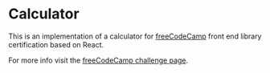 # Calculator

This is an implementation of a calculator for [freeCodeCamp](https://www.freecodecamp.org/) front end library certification based on React.

For more info visit the [freeCodeCamp challenge page](https://www.freecodecamp.org/learn/front-end-development-libraries/front-end-development-libraries-projects/build-a-javascript-calculator).
